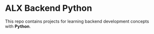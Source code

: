 # ALX Backend Python

This repo contains projects for learning backend development concepts with __Python__.

